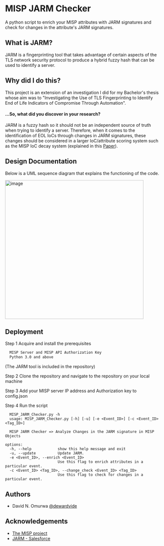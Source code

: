 
# MISP JARM Checker

A python script to enrich your MISP attributes with JARM signatures and check for changes in the attribute's JARM signatures. 

## What is JARM?

JARM is a fingerprinting tool that takes advantage of certain aspects of the TLS network security protocol to produce a hybrid fuzzy hash that can be used to identify a server. 

## Why did I do this?

This project is an extension of an investigation I did for my Bachelor's thesis whose aim was to "Investigating the Use of TLS Fingerprinting to Identify End of Life Indicators of Compromise Through Automation".

#### ...So, what did you discover in your research?

JARM is a fuzzy hash so it should not be an independent source of truth when trying to identify a server. Therefore, when it comes to the identification of EOL IoCs through changes in JARM signatures, these changes should be considered in a larger IoC/attribute scoring system such as the MISP IoC decay system (explained in this [Paper](https://arxiv.org/abs/1902.03914)).

## Design Documentation

Below is a UML sequence diagram that explains the functioning of the code. 

<img width="452" alt="image" src="https://github.com/dewardvide/MISP_JARM_Checker/assets/91884298/436743c4-216b-4af7-8a7c-f1ecdba982cd">

## Deployment

Step 1 Acquire and install the prerequisites 

```bash
  MISP Server and MISP API Authorization Key
  Python 3.0 and above 
```
(The JARM tool is included in the repository) 

Step 2 Clone the repository and navigate to the repository on your local machine

Step 3 Add your MISP server IP address and Authorization key to config.json 

Step 4 Run the script 

```
  MISP_JARM_Checker.py -h
  usage: MISP_JARM_Checker.py [-h] [-u] [-e <Event_ID>] [-c <Event_ID> <Tag_ID>]

  MISP JARM Checker => Analyze Changes in the JARM signature in MISP Objects

options:
  -h, --help            show this help message and exit
  -u, --update          Update JARM.
  -e <Event_ID>, --enrich <Event_ID>
                        Use this flag to enrich attributes in a particular event.                   
  -c <Event_ID> <Tag_ID>, --change_check <Event_ID> <Tag_ID>
                        Use this flag to check for changes in a particular event.
```
  



## Authors

- David N. Omurwa [@dewardvide](https://github.com/dewardvide)


## Acknowledgements

 - [The MISP project](https://www.misp-project.org/)
 - [JARM - Salesforce](https://github.com/salesforce/jarm)

 
